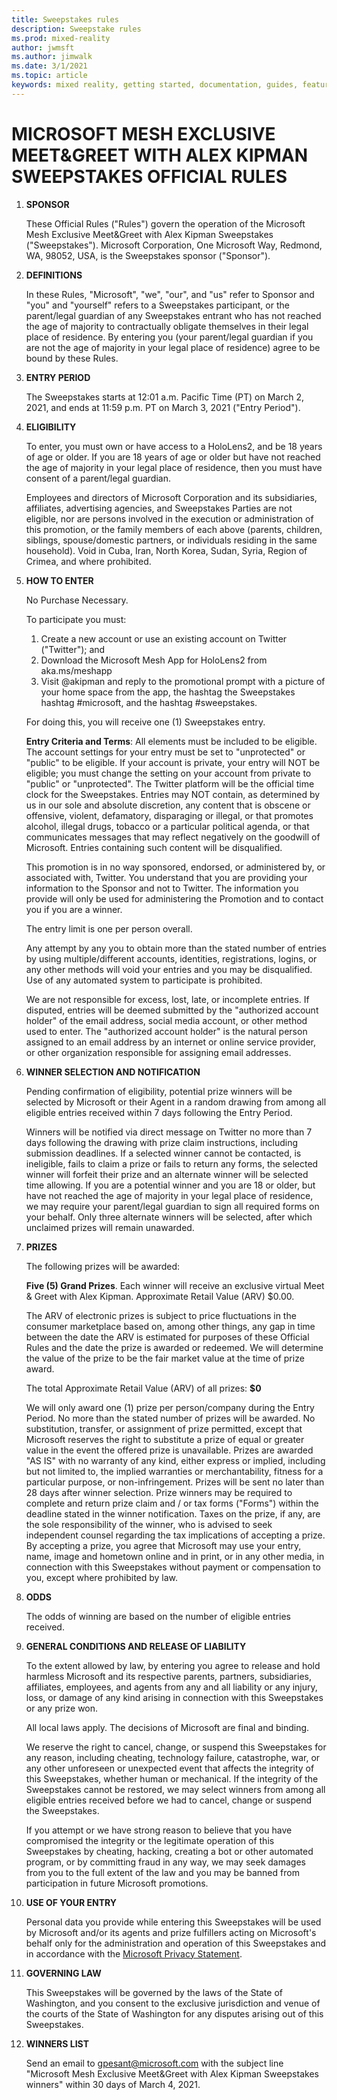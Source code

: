 ```yaml
---
title: Sweepstakes rules
description: Sweepstake rules
ms.prod: mixed-reality
author: jwmsft
ms.author: jimwalk
ms.date: 3/1/2021
ms.topic: article
keywords: mixed reality, getting started, documentation, guides, features, holograms
---
```


# MICROSOFT MESH EXCLUSIVE MEET&GREET WITH ALEX KIPMAN SWEEPSTAKES OFFICIAL RULES 

1. **SPONSOR**

    These Official Rules ("Rules") govern the operation of the Microsoft Mesh Exclusive Meet&Greet with Alex Kipman Sweepstakes ("Sweepstakes"). Microsoft Corporation, One Microsoft Way, Redmond, WA, 98052, USA, is the Sweepstakes sponsor ("Sponsor").  
1. **DEFINITIONS**

    In these Rules, "Microsoft", "we", "our", and "us" refer to Sponsor and "you" and "yourself" refers to a Sweepstakes participant, or the parent/legal guardian of any Sweepstakes entrant who has not reached the age of majority to contractually obligate themselves in their legal place of residence. By entering you (your parent/legal guardian if you are not the age of majority in your legal place of residence) agree to be bound by these Rules.   
1. **ENTRY PERIOD**

    The Sweepstakes starts at 12:01 a.m. Pacific Time (PT) on March 2, 2021, and ends at 11:59 p.m. PT on March 3, 2021 ("Entry Period"). 
1. **ELIGIBILITY**

    To enter, you must  own or have access to a HoloLens2, and be 18 years of age or older. If you are 18 years of age or older but have not reached the age of majority in your legal place of residence, then you must have consent of a parent/legal guardian.

    Employees and directors of Microsoft Corporation and its subsidiaries, affiliates, advertising agencies, and Sweepstakes Parties are not eligible, nor are persons involved in the execution or administration of this promotion, or the family members of each above (parents, children, siblings, spouse/domestic partners, or individuals residing in the same household). Void in Cuba, Iran, North Korea, Sudan, Syria, Region of Crimea, and where prohibited.
1. **HOW TO ENTER**

    No Purchase Necessary.

    To participate you must:

     1. Create a new account or use an existing account on Twitter ("Twitter"); and
     2. Download the Microsoft Mesh App for HoloLens2 from aka.ms/meshapp
     3. Visit @akipman and reply to the promotional prompt with a picture of your home space from the app, the hashtag the Sweepstakes hashtag #microsoft, and the hashtag #sweepstakes.

    For doing this, you will receive one (1) Sweepstakes entry.

    **Entry Criteria and Terms**: All elements must be included to be eligible. The account settings for your entry must be set to "unprotected" or "public" to be eligible. If your account is private, your entry will NOT be eligible; you must change the setting on your account from private to "public" or "unprotected". The Twitter platform will be the official time clock for the Sweepstakes. Entries may NOT contain, as determined by us in our sole and absolute discretion, any content that is obscene or offensive, violent, defamatory, disparaging or illegal, or that promotes alcohol, illegal drugs, tobacco or a particular political agenda, or that communicates messages that may reflect negatively on the goodwill of Microsoft. Entries containing such content will be disqualified.

    This promotion is in no way sponsored, endorsed, or administered by, or associated with, Twitter. You understand that you are providing your information to the Sponsor and not to Twitter. The information you provide will only be used for administering the Promotion and to contact you if you are a winner.

    The entry limit is one per person overall.

    Any attempt by any you to obtain more than the stated number of entries by using multiple/different accounts, identities, registrations, logins, or any other methods will void your entries and you may be disqualified. Use of any automated system to participate is prohibited.

    We are not responsible for excess, lost, late, or incomplete entries. If disputed, entries will be deemed submitted by the "authorized account holder" of the email address, social media account, or other method used to enter. The "authorized account holder" is the natural person assigned to an email address by an internet or online service provider, or other organization responsible for assigning email addresses.
1. **WINNER SELECTION AND NOTIFICATION**

    Pending confirmation of eligibility, potential prize winners will be selected by Microsoft or their Agent in a random drawing from among all eligible entries received within 7 days following the Entry Period. 

    Winners will be notified via direct message on Twitter no more than 7 days following the drawing with prize claim instructions, including submission deadlines. If a selected winner cannot be contacted, is ineligible, fails to claim a prize or fails to return any forms, the selected winner will forfeit their prize and an alternate winner will be selected time allowing. If you are a potential winner and you are 18 or older, but have not reached the age of majority in your legal place of residence, we may require your parent/legal guardian to sign all required forms on your behalf. Only three alternate winners will be selected, after which unclaimed prizes will remain unawarded.

1. **PRIZES**

    The following prizes will be awarded:

    **Five (5) Grand Prizes**. Each winner will receive an exclusive virtual Meet & Greet with Alex Kipman. Approximate Retail Value (ARV) $0.00.

    The ARV of electronic prizes is subject to price fluctuations in the consumer marketplace based on, among other things, any gap in time between the date the ARV is estimated for purposes of these Official Rules and the date the prize is awarded or redeemed. We will determine the value of the prize to be the fair market value at the time of prize award.

    The total Approximate Retail Value (ARV) of all prizes: **$0**

    We will only award one (1) prize per person/company during the Entry Period. No more than the stated number of prizes will be awarded.  No substitution, transfer, or assignment of prize permitted, except that Microsoft reserves the right to substitute a prize of equal or greater value in the event the offered prize is unavailable. Prizes are awarded "AS IS" with no warranty of any kind, either express or implied, including but not limited to, the implied warranties or merchantability, fitness for a particular purpose, or non-infringement. Prizes will be sent no later than 28 days after winner selection. Prize winners may be required to complete and return prize claim and / or tax forms ("Forms") within the deadline stated in the winner notification. Taxes on the prize, if any, are the sole responsibility of the winner, who is advised to seek independent counsel regarding the tax implications of accepting a prize. By accepting a prize, you agree that Microsoft may use your entry, name, image and hometown online and in print, or in any other media, in connection with this Sweepstakes without payment or compensation to you, except where prohibited by law.

1. **ODDS**

    The odds of winning are based on the number of eligible entries received.

1. **GENERAL CONDITIONS AND RELEASE OF LIABILITY**

    To the extent allowed by law, by entering you agree to release and hold harmless Microsoft and its respective parents, partners, subsidiaries, affiliates, employees, and agents from any and all liability or any injury, loss, or damage of any kind arising in connection with this Sweepstakes or any prize won.

    All local laws apply. The decisions of Microsoft are final and binding.

    We reserve the right to cancel, change, or suspend this Sweepstakes for any reason, including cheating, technology failure, catastrophe, war, or any other unforeseen or unexpected event that affects the integrity of this Sweepstakes, whether human or mechanical. If the integrity of the Sweepstakes cannot be restored, we may select winners from among all eligible entries received before we had to cancel, change or suspend the Sweepstakes.

    If you attempt or we have strong reason to believe that you have compromised the integrity or the legitimate operation of this Sweepstakes by cheating, hacking, creating a bot or other automated program, or by committing fraud in any way, we may seek damages from you to the full extent of the law and you may be banned from participation in future Microsoft promotions.

1. **USE OF YOUR ENTRY**

    Personal data you provide while entering this Sweepstakes will be used by Microsoft and/or its agents and prize fulfillers acting on Microsoft's behalf only for the administration and operation of this Sweepstakes and in accordance with the [Microsoft Privacy Statement](https://privacy.microsoft.com/privacystatement).

1. **GOVERNING LAW**

    This Sweepstakes will be governed by the laws of the State of Washington, and you consent to the exclusive jurisdiction and venue of the courts of the State of Washington for any disputes arising out of this Sweepstakes.

1. **WINNERS LIST**

    Send an email to gpesant@microsoft.com with the subject line "Microsoft Mesh Exclusive Meet&Greet with Alex Kipman Sweepstakes winners" within 30 days of March 4, 2021.
